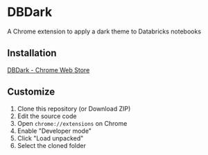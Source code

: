 # DBDark

A Chrome extension to apply a dark theme to Databricks notebooks

## Installation

[DBDark - Chrome Web Store](https://chrome.google.com/webstore/detail/dbdark/pbfahbhcddnfmhjfpnicijnbfabjobkl)

## Customize

1. Clone this repository (or Download ZIP)
1. Edit the source code
1. Open `chrome://extensions` on Chrome
1. Enable "Developer mode"
1. Click "Load unpacked"
1. Select the cloned folder
